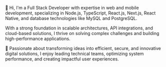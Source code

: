 👋 Hi, I'm a Full Stack Developer with expertise in web and mobile development, specializing in Node.js, TypeScript, React.js, Next.js, React Native, and database technologies like MySQL and PostgreSQL.

With a strong foundation in scalable architectures, API integrations, and cloud-based solutions, I thrive on solving complex challenges and building high-performance applications.

🚀 Passionate about transforming ideas into efficient, secure, and innovative digital solutions, I enjoy leading technical teams, optimizing system performance, and creating impactful user experiences.
